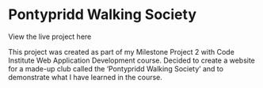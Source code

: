 # Pontypridd Walking Society

View the live project here

This project was created as part of my Milestone Project 2 with Code Institute Web Application Development course. Decided to create a website for a made-up club called the ‘Pontypridd Walking Society’ and to demonstrate what I have learned in the course.

